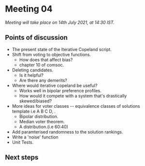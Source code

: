 # Meeting 04

_Meeting will take place on 14th July 2021, at 14:30 IST._

## Points of discussion
- The present state of the Iterative Copeland script.
- Shift from voting to objective functions.
    - How does that affect bias?
    - chapter 10 of comsoc.
- Deleting candidates.
    - Is it helpful?
    - Are there any demerits?
- Where would iterative copeland be useful?
    - Works well in bipolar preference profiles.
    - How would it compete with a system that's drastically skewed/biased?
- More ideas for voter classes -- equivalence classes of solutions template i.e A B C D, .
    - Bipolar distribution.
    - Median voter theorem.
    - A distribution.(i.e 60:40)
- Add paramterised randomness to the solution rankings.
- Write a 'noise' function
- Unit Tests.
## Next steps
